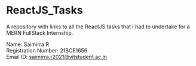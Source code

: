 # ReactJS_Tasks
A repository with links to all the ReactJS tasks that I had to undertake for a MERN FullStack Internship.

Name: Saimirra R <br>
Registration Number: 21BCE1656 <br>
Email ID: saimirra.r2021@vitstudent.ac.in <br>

